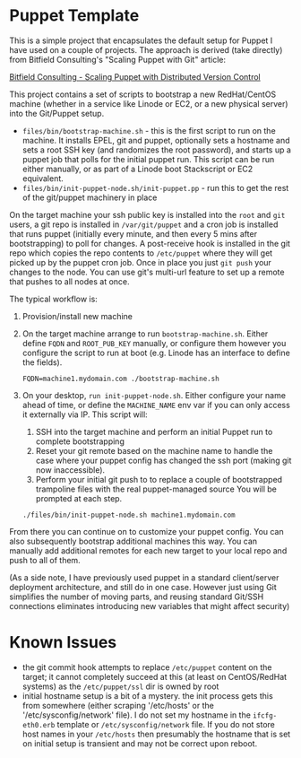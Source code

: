 Puppet Template
===============

This is a simple project that encapsulates the default setup for Puppet I have used on a couple of projects.  The approach is derived (take directly) from Bitfield Consulting's "Scaling Puppet with Git" article:

[Bitfield Consulting - Scaling Puppet with Distributed Version Control](http://bitfieldconsulting.com/scaling-puppet-with-distributed-version-control)

This project contains a set of scripts to bootstrap a new RedHat/CentOS machine (whether in a service like Linode or EC2, or a new physical server) into the Git/Puppet setup.

* `files/bin/bootstrap-machine.sh` - this is the first script to run on the machine.  It installs EPEL, git and puppet, optionally sets a hostname and sets a root SSH key (and randomizes the root password), and starts up a puppet job that polls for the initial puppet run.  This script can be run either manually, or as part of a Linode boot Stackscript or EC2 equivalent.
* `files/bin/init-puppet-node.sh/init-puppet.pp` - run this to get the rest of the git/puppet machinery in place

On the target machine your ssh public key is installed into the `root` and `git` users, a git repo is installed in `/var/git/puppet` and a cron job is installed that runs puppet (initially every minute, and then every 5 mins after bootstrapping) to poll for changes.  A post-receive hook is installed in the git repo which copies the repo contents to `/etc/puppet` where they will get picked up by the puppet cron job.  Once in place you just `git push` your changes to the node.  You can use git's multi-url feature to set up a remote that pushes to all nodes at once.

The typical workflow is:

1. Provision/install new machine
1. On the target machine arrange to run `bootstrap-machine.sh`.  Either define `FQDN` and `ROOT_PUB_KEY` manually, or configure them however you configure the script to run at boot (e.g. Linode has an interface to define the fields).

    `FQDN=machine1.mydomain.com ./bootstrap-machine.sh`

1. On your desktop, `run init-puppet-node.sh`.  Either configure your name ahead of time, or define the `MACHINE_NAME` env var if you can only access it externally via IP.
   This script will:
   1. SSH into the target machine and perform an initial Puppet run to complete bootstrapping
   1. Reset your git remote based on the machine name to handle the case where your puppet config has changed the ssh port (making git now inaccessible).
   1. Perform your initial git push to to replace a couple of bootstrapped trampoline files with the real puppet-managed source
   You will be prompted at each step.

    `./files/bin/init-puppet-node.sh machine1.mydomain.com`

From there you can continue on to customize your puppet config.  You can also subsequently bootstrap additional machines this way.  You can manually add additional remotes for each new target to your local repo and push to all of them.

(As a side note, I have previously used puppet in a standard client/server deployment architecture, and still do in one case.  However just using Git simplifies the number of moving parts, and reusing standard Git/SSH connections eliminates introducing new variables that might affect security)


Known Issues
============

* the git commit hook attempts to replace `/etc/puppet` content on the target; it cannot completely succeed at this (at least on CentOS/RedHat systems) as the `/etc/puppet/ssl` dir is owned by root
* initial hostname setup is a bit of a mystery.  the init process gets this from somewhere (either scraping '/etc/hosts' or the '/etc/sysconfig/network' file).  I do not set my hostname in the `ifcfg-eth0.erb` template or `/etc/sysconfig/network` file.  If you do not store host names in your `/etc/hosts` then presumably the hostname that is set on initial setup is transient and may not be correct upon reboot.
